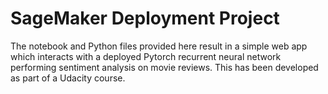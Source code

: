 # SageMaker Deployment Project

The notebook and Python files provided here result in a simple web app which interacts with a deployed Pytorch recurrent neural network performing sentiment analysis on movie reviews. This has been developed as part of a Udacity course. 


